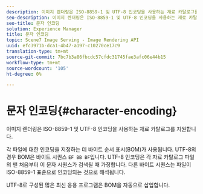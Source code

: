 ```yaml
---
description: 이미지 렌더링은 ISO-8859-1 및 UTF-8 인코딩을 사용하는 재료 카탈로그를 지원합니다.
seo-description: 이미지 렌더링은 ISO-8859-1 및 UTF-8 인코딩을 사용하는 재료 카탈로그를 지원합니다.
seo-title: 문자 인코딩
solution: Experience Manager
title: 문자 인코딩
topic: Scene7 Image Serving - Image Rendering API
uuid: efc3971b-dca1-4b47-a197-c10270ce17c9
translation-type: tm+mt
source-git-commit: 7bc7b3a86fbcdc57cfdc31745fae3afc06e44b15
workflow-type: tm+mt
source-wordcount: '105'
ht-degree: 0%

---
```



# 문자 인코딩{#character-encoding}

이미지 렌더링은 ISO-8859-1 및 UTF-8 인코딩을 사용하는 재료 카탈로그를 지원합니다.

각 파일에 대한 인코딩을 지정하는 데 바이트 순서 표시(BOM)가 사용됩니다. UTF-8의 경우 BOM은 바이트 시퀀스 `EF BB BF`입니다. UTF-8 인코딩은 각 자료 카탈로그 파일의 맨 처음부터 이 문자 시퀀스가 검색될 때 가정합니다. 다른 바이트 시퀀스는 파일이 ISO-8859-1 표준으로 인코딩되는 것으로 해석됩니다.

UTF-8로 구성된 많은 최신 응용 프로그램은 BOM을 자동으로 삽입합니다.
